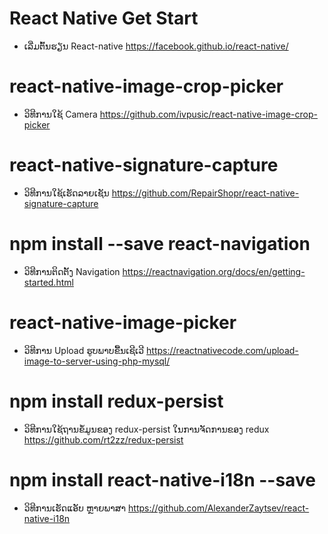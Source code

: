 # React Native Get Start
* ເລີ່ມຕົ້ນຮຽນ React-native
https://facebook.github.io/react-native/

# react-native-image-crop-picker
* ວິທີການໃຊ້ Camera
https://github.com/ivpusic/react-native-image-crop-picker

# react-native-signature-capture
* ວິທີການໃຊ້ເຮັດລາຍເຊັນ
https://github.com/RepairShopr/react-native-signature-capture

# npm install --save react-navigation
* ວິທີການຕິດຕັ້ງ Navigation
https://reactnavigation.org/docs/en/getting-started.html

# react-native-image-picker
* ວິທີການ Upload ຮູບພາບຂື້ນເຊີເວີ
https://reactnativecode.com/upload-image-to-server-using-php-mysql/

# npm install redux-persist
* ວິທີການໃຊ້ຖານຂໍ້ມູນຂອງ redux-persist ໃນການຈັດການຂອງ redux
https://github.com/rt2zz/redux-persist

# npm install react-native-i18n --save
* ວິທີການເຮັດແອັບ ຫຼາຍພາສາ
https://github.com/AlexanderZaytsev/react-native-i18n
